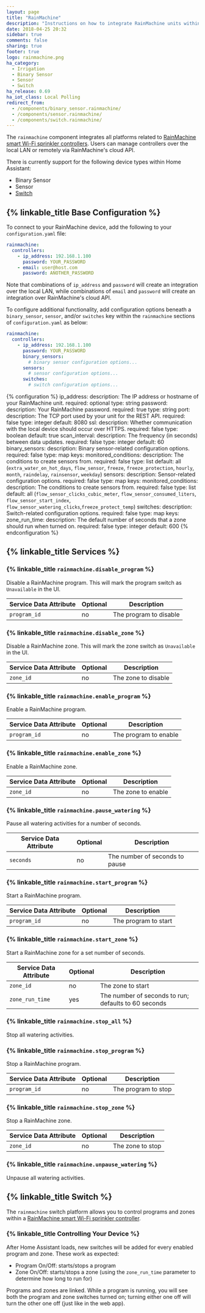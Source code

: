 ```yaml
---
layout: page
title: "RainMachine"
description: "Instructions on how to integrate RainMachine units within Home Assistant."
date: 2018-04-25 20:32
sidebar: true
comments: false
sharing: true
footer: true
logo: rainmachine.png
ha_category:
  - Irrigation
  - Binary Sensor
  - Sensor
  - Switch
ha_release: 0.69
ha_iot_class: Local Polling
redirect_from:
  - /components/binary_sensor.rainmachine/
  - /components/sensor.rainmachine/
  - /components/switch.rainmachine/
---
```


The `rainmachine` component  integrates all platforms related to
[RainMachine smart Wi-Fi sprinkler controllers](http://www.rainmachine.com/).
Users can manage controllers over the local LAN or remotely via RainMachine's
cloud API.

There is currently support for the following device types within Home Assistant:

- Binary Sensor
- Sensor
- [Switch](#switch)

## {% linkable_title Base Configuration %}

To connect to your RainMachine device, add the following to your
`configuration.yaml` file:

```yaml
rainmachine:
  controllers:
    - ip_address: 192.168.1.100
      password: YOUR_PASSWORD
    - email: user@host.com
      password: ANOTHER_PASSWORD
```

Note that combinations of `ip_address` and `password` will create an integration
over the local LAN, while combinations of `email` and `password` will create an
integration over RainMachine's cloud API.

To configure additional functionality, add configuration options beneath a `binary_sensor`, `sensor`, and/or `switches` key within the `rainmachine` sections of `configuration.yaml` as below:

```yaml
rainmachine:
  controllers:
    - ip_address: 192.168.1.100
      password: YOUR_PASSWORD
      binary_sensors:
        # binary sensor configuration options...
      sensors:
        # sensor configuration options...
      switches:
        # switch configuration options...
```

{% configuration %}
ip_address:
  description: The IP address or hostname of your RainMachine unit.
  required: optional
  type: string
password:
  description: Your RainMachine password.
  required: true
  type: string
port:
  description: The TCP port used by your unit for the REST API.
  required: false
  type: integer
  default: 8080
ssl:
  description: Whether communication with the local device should occur over HTTPS.
  required: false
  type: boolean
  default: true
scan_interval:
  description: The frequency (in seconds) between data updates.
  required: false
  type: integer
  default: 60
binary_sensors:
  description: Binary sensor-related configuration options.
  required: false
  type: map
  keys:
    monitored_conditions:
      description: The conditions to create sensors from.
      required: false
      type: list
      default: all (`extra_water_on_hot_days`, `flow_sensor`, `freeze`, `freeze_protection`, `hourly`, `month`, `raindelay`, `rainsensor`, `weekday`)
sensors:
  description: Sensor-related configuration options.
  required: false
  type: map
  keys:
    monitored_conditions:
      description: The conditions to create sensors from.
      required: false
      type: list
      default: all (`flow_sensor_clicks_cubic_meter`, `flow_sensor_consumed_liters`, `flow_sensor_start_index`, `flow_sensor_watering_clicks`,`freeze_protect_temp`)
switches:
  description: Switch-related configuration options.
  required: false
  type: map
  keys:
    zone_run_time:
      description: The default number of seconds that a zone should run when turned on.
      required: false
      type: integer
      default: 600
{% endconfiguration %}

## {% linkable_title Services %}

### {% linkable_title `rainmachine.disable_program` %}

Disable a RainMachine program. This will mark the program switch as
`Unavailable` in the UI.

| Service Data Attribute    | Optional | Description             |
|---------------------------|----------|-------------------------|
| `program_id`              |      no  | The program to disable  |

### {% linkable_title `rainmachine.disable_zone` %}

Disable a RainMachine zone. This will mark the zone switch as
`Unavailable` in the UI.

| Service Data Attribute    | Optional | Description             |
|---------------------------|----------|-------------------------|
| `zone_id`                 |      no  | The zone to disable     |

### {% linkable_title `rainmachine.enable_program` %}

Enable a RainMachine program.

| Service Data Attribute    | Optional | Description             |
|---------------------------|----------|-------------------------|
| `program_id`              |      no  | The program to enable   |

### {% linkable_title `rainmachine.enable_zone` %}

Enable a RainMachine zone.

| Service Data Attribute    | Optional | Description             |
|---------------------------|----------|-------------------------|
| `zone_id`                 |      no  | The zone to enable      |

### {% linkable_title `rainmachine.pause_watering` %}

Pause all watering activities for a number of seconds.

| Service Data Attribute    | Optional | Description                    |
|---------------------------|----------|--------------------------------|
| `seconds`                 |      no  | The number of seconds to pause |

### {% linkable_title `rainmachine.start_program` %}

Start a RainMachine program.

| Service Data Attribute    | Optional | Description          |
|---------------------------|----------|----------------------|
| `program_id`              |      no  | The program to start |

### {% linkable_title `rainmachine.start_zone` %}

Start a RainMachine zone for a set number of seconds.

| Service Data Attribute    | Optional | Description                                          |
|---------------------------|----------|------------------------------------------------------|
| `zone_id`                 |      no  | The zone to start                                    |
| `zone_run_time`           |      yes | The number of seconds to run; defaults to 60 seconds |

### {% linkable_title `rainmachine.stop_all` %}

Stop all watering activities.

### {% linkable_title `rainmachine.stop_program` %}

Stop a RainMachine program.

| Service Data Attribute    | Optional | Description          |
|---------------------------|----------|----------------------|
| `program_id`              |      no  | The program to stop  |

### {% linkable_title `rainmachine.stop_zone` %}

Stop a RainMachine zone.

| Service Data Attribute    | Optional | Description          |
|---------------------------|----------|----------------------|
| `zone_id`                 |      no  | The zone to stop     |

### {% linkable_title `rainmachine.unpause_watering` %}

Unpause all watering activities.

## {% linkable_title Switch %}

The `rainmachine` switch platform allows you to control programs and zones within a [RainMachine smart Wi-Fi sprinkler controller](http://www.rainmachine.com/).

### {% linkable_title Controlling Your Device %}

After Home Assistant loads, new switches will be added for every enabled program and zone. These work as expected:

- Program On/Off: starts/stops a program
- Zone On/Off: starts/stops a zone (using the `zone_run_time` parameter to determine how long to run for)

Programs and zones are linked. While a program is running, you will see both the program and zone switches turned on; turning either one off will turn the other one off (just like in the web app).
